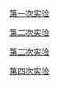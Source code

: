 [第一次实验](https://github.com/PengFeisupper/2018118122_Android/tree/homework/Helloworld)

[第二次实验](https://github.com/PengFeisupper/2018118122_Android/blob/homework/Four%20Startup%20mode/Four%20Startup%20mode.md)

[第三次实验](https://github.com/PengFeisupper/2018118122_Android/blob/homework/LinearLayout/UI%E8%AE%BE%E8%AE%A1--LinearLayout%20(%E7%BA%BF%E6%80%A7%E5%B8%83%E5%B1%80).md)

[第四次实验](https://github.com/PengFeisupper/2018118122_Android/blob/homework/RecyclerviewTest/RecyclerView.md)

